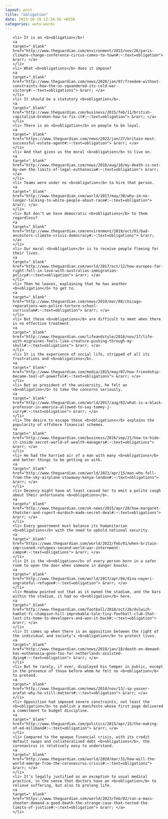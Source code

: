 ```yaml
---
layout: post
title: "obligation"
date: 2023-10-10 12:34:56 +0530
categories: auto-words
---
```

<ol>

    <li> It is an <b>obligation</b>!
    <a 
    target="_blank" 
    href="http://www.theguardian.com/environment/2015/nov/26/paris-climate-change-conference-circus-comes-to-town#:~:text=obligation"> &rarr; </a>
    </li>
    <li> What <b>obligations</b> does it impose?
    <a 
    target="_blank" 
    href="http://www.theguardian.com/news/2020/jan/07/freedom-without-constraints-how-the-us-squandered-its-cold-war-victory#:~:text=obligations"> &rarr; </a>
    </li>
    <li> It should be a statutory <b>obligation</b>.
    <a 
    target="_blank" 
    href="http://www.theguardian.com/business/2015/feb/11/british-capitalism-broken-how-to-fix-it#:~:text=obligation"> &rarr; </a>
    </li>
    <li> There is an <b>obligation</b> on people to be loyal.
    <a 
    target="_blank" 
    href="https://www.theguardian.com/news/2022/jan/27/britain-most-successful-estate-agent#:~:text=obligation"> &rarr; </a>
    </li>
    <li> And that gives us the moral <b>obligation</b> to live on.
    <a 
    target="_blank" 
    href="http://www.theguardian.com/news/2018/aug/10/my-death-is-not-my-own-the-limits-of-legal-euthanasia#:~:text=obligation"> &rarr; </a>
    </li>
    <li> Teams were under no <b>obligation</b> to hire that person.
    <a 
    target="_blank" 
    href="http://www.theguardian.com/world/2017/may/30/why-im-no-longer-talking-to-white-people-about-race#:~:text=obligation"> &rarr; </a>
    </li>
    <li> But don’t we have democratic <b>obligations</b> to them regardless?
    <a 
    target="_blank" 
    href="http://www.theguardian.com/environment/2019/oct/01/bad-ancestors-climate-crisis-democracy#:~:text=obligations"> &rarr; </a>
    </li>
    <li> Our moral <b>obligation</b> is to receive people fleeing for their lives.
    <a 
    target="_blank" 
    href="http://www.theguardian.com/world/2017/oct/12/how-europes-far-right-fell-in-love-with-australias-immigration-policy#:~:text=obligation"> &rarr; </a>
    </li>
    <li> Then he leaves, explaining that he has another <b>obligation</b> to get to.
    <a 
    target="_blank" 
    href="http://www.theguardian.com/news/2019/mar/08/chicago-reparations-won-police-torture-school-curriculum#:~:text=obligation"> &rarr; </a>
    </li>
    <li> But these <b>obligations</b> are difficult to meet when there is no effective treatment.
    <a 
    target="_blank" 
    href="http://www.theguardian.com/lifeandstyle/2016/nov/17/life-with-migraines-feels-like-creature-pushing-through-my-skull#:~:text=obligations"> &rarr; </a>
    </li>
    <li> It is the experience of social life, stripped of all its frustrations and <b>obligations</b>.
    <a 
    target="_blank" 
    href="http://www.theguardian.com/media/2015/may/07/how-friendship-became-tool-of-powerful#:~:text=obligations"> &rarr; </a>
    </li>
    <li> But as president of the university, he felt an <b>obligation</b> to take the concerns seriously.
    <a 
    target="_blank" 
    href="http://www.theguardian.com/world/2017/aug/03/what-is-a-black-professor-in-america-allowed-to-say-tommy-j-curry#:~:text=obligation"> &rarr; </a>
    </li>
    <li> The desire to escape these <b>obligations</b> explains the popularity of offshore financial schemes.
    <a 
    target="_blank" 
    href="http://www.theguardian.com/business/2016/sep/21/how-to-hide-it-inside-secret-world-of-wealth-managers#:~:text=obligations"> &rarr; </a>
    </li>
    <li> He had the harried air of a man with many <b>obligations</b> and better things to be getting on with.
    <a 
    target="_blank" 
    href="http://www.theguardian.com/world/2021/apr/15/man-who-fell-from-the-sky-airplane-stowaway-kenya-london#:~:text=obligations"> &rarr; </a>
    </li>
    <li> Decency might have at least caused her to emit a polite cough about their unfortunate <b>obligations</b>.
    <a 
    target="_blank" 
    href="http://www.theguardian.com/uk-news/2015/apr/28/how-margaret-thatcher-and-rupert-murdoch-made-secret-deal#:~:text=obligations"> &rarr; </a>
    </li>
    <li> Every government must balance its humanitarian <b>obligations</b> with the need to uphold national security.
    <a 
    target="_blank" 
    href="https://www.theguardian.com/world/2022/feb/01/when-britain-imprisoned-refugees-second-world-war-internment-camps#:~:text=obligations"> &rarr; </a>
    </li>
    <li> It is the <b>obligation</b> of every person born in a safer room to open the door when someone in danger knocks.
    <a 
    target="_blank" 
    href="http://www.theguardian.com/world/2017/apr/04/dina-nayeri-ungrateful-refugee#:~:text=obligation"> &rarr; </a>
    </li>
    <li> Meadow pointed out that as it owned the stadium, and the bars within the stadium, it had no <b>obligation</b> here.
    <a 
    target="_blank" 
    href="http://www.theguardian.com/football/2018/oct/26/dulwich-hamlet-fc-champion-hill-improbable-tale-tiny-football-club-that-lost-its-home-to-developers-and-won-it-back#:~:text=obligation"> &rarr; </a>
    </li>
    <li> It comes up when there is an opposition between the right of the individual and society’s <b>obligation</b> to protect lives.
    <a 
    target="_blank" 
    href="http://www.theguardian.com/news/2019/jan/18/death-on-demand-has-euthanasia-gone-too-far-netherlands-assisted-dying#:~:text=obligation"> &rarr; </a>
    </li>
    <li> But he rarely, if ever, displayed his temper in public, except in the presence of those before whom he felt no <b>obligation</b> to pretend.
    <a 
    target="_blank" 
    href="http://www.theguardian.com/news/2014/nov/13/-sp-yasser-arafat-why-he-still-matters#:~:text=obligation"> &rarr; </a>
    </li>
    <li> Opposition had imposed severe constraints, not least the <b>obligation</b> to publish a manifesto whose first page delivered a commitment to budget discipline.
    <a 
    target="_blank" 
    href="http://www.theguardian.com/politics/2015/apr/15/the-making-of-ed-miliband#:~:text=obligation"> &rarr; </a>
    </li>
    <li> Compared to the opaque financial crisis, with its credit default swaps and collateralised debt <b>obligations</b>, the coronavirus is relatively easy to understand.
    <a 
    target="_blank" 
    href="http://www.theguardian.com/world/2020/mar/31/how-will-the-world-emerge-from-the-coronavirus-crisis#:~:text=obligations"> &rarr; </a>
    </li>
    <li> It’s legally justified as an exception to usual medical practice, in the sense that doctors have an <b>obligation</b> to relieve suffering, but also to prolong life.
    <a 
    target="_blank" 
    href="https://www.theguardian.com/world/2023/feb/02/can-a-mass-shooter-demand-a-good-death-the-strange-case-that-tested-the-limits-of-justice#:~:text=obligation"> &rarr; </a>
    </li>
